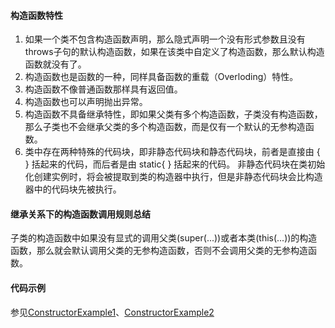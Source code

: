 #### 构造函数特性

1. 如果一个类不包含构造函数声明，那么隐式声明一个没有形式参数且没有throws子句的默认构造函数，如果在该类中自定义了构造函数，那么默认构造函数就没有了。
2. 构造函数也是函数的一种，同样具备函数的重载（Overloding）特性。
3. 构造函数不像普通函数那样具有返回值。
4. 构造函数也可以声明抛出异常。
5. 构造函数不具备继承特性，即如果父类有多个构造函数，子类没有构造函数，那么子类也不会继承父类的多个构造函数，而是仅有一个默认的无参构造函数。
6. 类中存在两种特殊的代码块，即非静态代码块和静态代码块，前者是直接由 { } 括起来的代码，而后者是由 static{ } 括起来的代码。
	  非静态代码块在类初始化创建实例时，将会被提取到类的构造器中执行，但是非静态代码块会比构造器中的代码块先被执行。


#### 继承关系下的构造函数调用规则总结

子类的构造函数中如果没有显式的调用父类(super(...))或者本类(this(...))的构造函数，那么就会默认调用父类的无参构造函数，否则不会调用父类的无参构造函数。

#### 代码示例

参见[ConstructorExample1](ConstructorExample1.java)、[ConstructorExample2](ConstructorExample2.java)